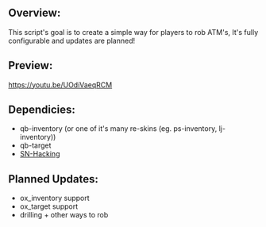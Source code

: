 ## Overview:
This script's goal is to create a simple way for players to rob ATM's, It's fully configurable and updates are planned! 

## Preview:
https://youtu.be/UOdiVaeqRCM

## Dependicies:

- qb-inventory (or one of it's many re-skins (eg. ps-inventory, lj-inventory))
- qb-target 
- [SN-Hacking](https://github.com/skeletonnetworks/SN-Hacking)

## Planned Updates:

- ox_inventory support
- ox_target support
- drilling + other ways to rob 